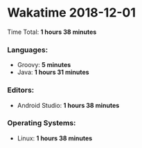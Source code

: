 # Wakatime 2018-12-01

Time Total: **1 hours 38 minutes**

### Languages:
- Groovy: **5 minutes** 
- Java: **1 hours 31 minutes** 

### Editors:
- Android Studio: **1 hours 38 minutes** 

### Operating Systems:
- Linux: **1 hours 38 minutes** 

